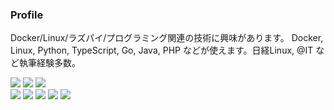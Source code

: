 ### Profile

Docker/Linux/ラズパイ/プログラミング関連の技術に興味があります。 Docker, Linux, Python, TypeScript, Go, Java, PHP などが使えます。日経Linux, @IT など執筆経験多数。

<img src="https://img.shields.io/badge/-Docker-1488C6.svg?logo=docker&style=plastic">
<img src="https://img.shields.io/badge/-Linux-FCC624.svg?logo=linux&style=plastic">
<img src="https://img.shields.io/badge/-Raspberrypi-C51A4A.svg?logo=raspberrypi&style=plastic">
<br>
<img src="https://img.shields.io/badge/-Typescript-007ACC.svg?logo=typescript&style=plastic">
<img src="https://img.shields.io/badge/-Python-3776AB.svg?logo=python&style=plastic">
<img src="https://img.shields.io/badge/-Go-76E1FE.svg?logo=go&style=plastic">
<img src="https://img.shields.io/badge/-Java-007396.svg?logo=java&style=plastic">
<img src="https://img.shields.io/badge/-Php-777BB4.svg?logo=php&style=plastic">

<!--
**hiro345g/hiro345g** is a ✨ _special_ ✨ repository because its `README.md` (this file) appears on your GitHub profile.

Here are some ideas to get you started:

- 🔭 I’m currently working on ...
- 🌱 I’m currently learning ...
- 👯 I’m looking to collaborate on ...
- 🤔 I’m looking for help with ...
- 💬 Ask me about ...
- 📫 How to reach me: ...
- 😄 Pronouns: ...
- ⚡ Fun fact: ...
-->
